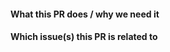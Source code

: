 <!-- markdownlint-disable MD041 -->
#### What this PR does / why we need it

#### Which issue(s) this PR is related to
<!--
Usage: `Related to #<issue number>`, or `Related to (paste link of issue)`.
-->